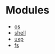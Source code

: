 # Modules
* [os](os/index.md)
* [shell](shell/index.md)
* [uxp](uxp/index.md)
* [fs](FileSystem.md)
